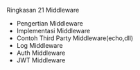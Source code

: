 Ringkasan 21 Middleware
- Pengertian Middleware
- Implementasi Middleware
- Contoh Third Party Middleware(echo,dll)
- Log Middleware
- Auth Middleware
- JWT Middleware